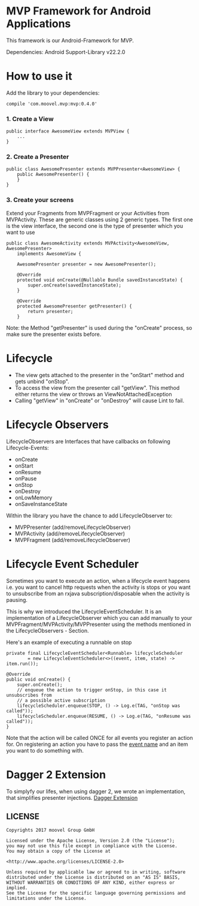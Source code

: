 # MVP Framework for Android Applications

This framework is our Android-Framework for MVP.

Dependencies:
Android Support-Library v22.2.0

# How to use it

Add the library to your dependencies:
```
compile 'com.moovel.mvp:mvp:0.4.0'
```



### 1. Create a View
```
public interface AwesomeView extends MVPView {
    ...
}
```

### 2. Create a Presenter
```
public class AwesomePresenter extends MVPPresenter<AwesomeView> {
    public AwesomePresenter() {
    }
}
```

### 3. Create your screens
Extend your Fragments from MVPFragment or your Activities from MVPActivity. These are
generic classes using 2 generic types. The first one is the view interface, the second one is 
the type of presenter which you want to use

```
public class AwesomeActivity extends MVPActivity<AwesomeView, AwesomePresenter> 
    implements AwesomeView {

    AwesomePresenter presenter = new AwesomePresenter();
    
    @Override
    protected void onCreate(@Nullable Bundle savedInstanceState) {
        super.onCreate(savedInstanceState);
    }
    
    @Override
    protected AwesomePresenter getPresenter() {
        return presenter;
    }
```

Note: the Method "getPresenter" is used during the "onCreate" process, so make sure the presenter exists before.


# Lifecycle
* The view gets attached to the presenter in the "onStart" method and gets unbind "onStop".
* To access the view from the presenter call "getView". This method either returns the view or throws an ViewNotAttachedException
* Calling "getView" in "onCreate" or "onDestroy" will cause Lint to fail.
# Lifecycle Observers

LifecycleObservers are Interfaces that have callbacks on following Lifecycle-Events:

* onCreate
* onStart
* onResume
* onPause
* onStop
* onDestroy
* onLowMemory
* onSaveInstanceState

Within the library you have the chance to add LifecycleObserver to:
 * MVPPresenter (add/removeLifecycleObserver)
 * MVPActivity (add/removeLifecycleObserver)
 * MVPFragment (add/removeLifecycleObserver)

# Lifecycle Event Scheduler
Sometimes you want to execute an action, when a lifecycle event happens i.e. you want to cancel http requests when
the activity is stops or you want to unsubscribe from an rxjava subscription/disposable when the
activity is pausing.

This is why we introduced the LifecycleEventScheduler. It is an implementation of a LifecycleObserver which you can 
add manually to your MVPFragment/MVPActivity/MVPPresenter using the methods mentioned in the
LifecycleObservers - Section.

Here's an example of executing a runnable on stop
```
private final LifecycleEventScheduler<Runnable> lifecycleScheduler
        = new LifecycleEventScheduler<>((event, item, state) -> item.run());

@Override
public void onCreate() {
    super.onCreate();
    // enqueue the action to trigger onStop, in this case it unsubscribes from
    // a possible active subscription
    lifecycleScheduler.enqueue(STOP, () -> Log.e(TAG, "onStop was called"));
    lifecycleScheduler.enqueue(RESUME, () -> Log.e(TAG, "onResume was called"));
}
```
Note that the action will be called ONCE for all events you register an action for. On registering an action
you have to pass the [event name](mvp/src/main/java/com/moovel/mvp/lifecycle/LifecycleEvent.java) and an item you want to do something with.


# Dagger 2 Extension
To simplyfy our lifes, when using dagger 2, we wrote an implementation, that simplifies presenter injections.
[Dagger Extension](mvp-dagger/)
## LICENSE
```
Copyrights 2017 moovel Group GmbH

Licensed under the Apache License, Version 2.0 (the "License");
you may not use this file except in compliance with the License.
You may obtain a copy of the License at

<http://www.apache.org/licenses/LICENSE-2.0>

Unless required by applicable law or agreed to in writing, software
distributed under the License is distributed on an "AS IS" BASIS,
WITHOUT WARRANTIES OR CONDITIONS OF ANY KIND, either express or implied.
See the License for the specific language governing permissions and
limitations under the License.
```
